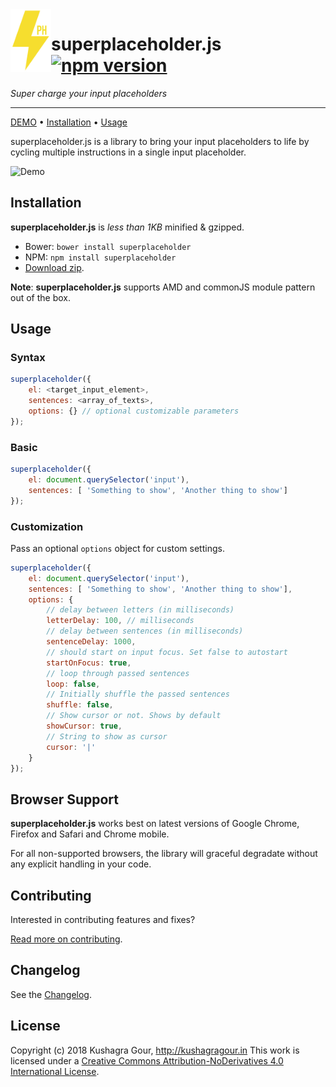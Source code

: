 
<img align="left" width="65px" height="100px" src="assets/logo.png"/>

superplaceholder.js [![npm version](https://badge.fury.io/js/superplaceholder.svg)](http://badge.fury.io/js/superplaceholder)
=====
*Super charge your input placeholders*
***

[DEMO](http://kushagragour.in/lab/superplaceholderjs) • [Installation](#installation) • [Usage](#usage)

superplaceholder.js is a library to bring your input placeholders to life by cycling multiple instructions in a single input placeholder.

![Demo](/assets/superplaceholder.gif)

Installation
-----

**superplaceholder.js** is *less than 1KB* minified & gzipped.

- Bower: `bower install superplaceholder`
- NPM: `npm install superplaceholder`
- [Download zip](https://github.com/chinchang/superplaceholder.js/archive/master.zip).

**Note**: **superplaceholder.js** supports AMD and commonJS module pattern out of the box.

Usage
-----

### Syntax

```js
superplaceholder({
	el: <target_input_element>,
	sentences: <array_of_texts>,
	options: {} // optional customizable parameters
});
```

### Basic

```js
superplaceholder({
	el: document.querySelector('input'),
	sentences: [ 'Something to show', 'Another thing to show']
});
```

### Customization

Pass an optional `options` object for custom settings.

```js
superplaceholder({
	el: document.querySelector('input'),
	sentences: [ 'Something to show', 'Another thing to show'],
	options: {
		// delay between letters (in milliseconds)
		letterDelay: 100, // milliseconds
		// delay between sentences (in milliseconds)
		sentenceDelay: 1000,
		// should start on input focus. Set false to autostart
		startOnFocus: true,
		// loop through passed sentences
		loop: false,
		// Initially shuffle the passed sentences
		shuffle: false,
		// Show cursor or not. Shows by default
		showCursor: true,
		// String to show as cursor
		cursor: '|'
	}
});
```

Browser Support
-----

**superplaceholder.js** works best on latest versions of Google Chrome, Firefox and Safari and Chrome mobile.

For all non-supported browsers, the library will graceful degradate without any explicit handling in your code.

Contributing
-----

Interested in contributing features and fixes?

[Read more on contributing](./CONTRIBUTING.md).

Changelog
-----

See the [Changelog](https://github.com/chinchang/superplaceholder.js/wiki/Changelog).

License
-----

Copyright (c) 2018 Kushagra Gour, http://kushagragour.in
This work is licensed under a [Creative Commons Attribution-NoDerivatives 4.0 International License](http://creativecommons.org/licenses/by-nd/4.0/).
